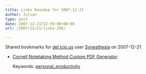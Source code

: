 ```yaml
---
title: Links Roundup for 2007-12-21
author: Julian
type: post
date: 2007-12-21T22:59:00+00:00
url: /2007/12/21/links-296/

---
```

Shared bookmarks for [del.icio.us][1] user  [Synesthesia][2] on 2007-12-21

  * [Cornell Notetaking Method Custom PDF Generator][3]:
   
    Keywords: [personal_productivity][4]

 [1]: https://del.icio.us/
 [2]: https://del.icio.us/synesthesia
 [3]: https://www.eleven21.com/notetaker "https://www.eleven21.com/notetaker"
 [4]: https://del.icio.us/synesthesia/personal_productivity